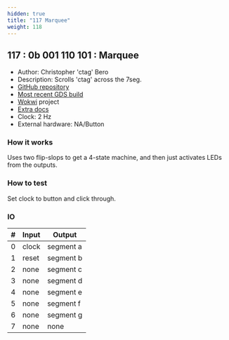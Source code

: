 ```yaml
---
hidden: true
title: "117 Marquee"
weight: 118
---
```


## 117 : 0b 001 110 101 : Marquee

* Author: Christopher 'ctag' Bero
* Description: Scrolls 'ctag' across the 7seg.
* [GitHub repository](https://github.com/ctag/tt02-submission-ctag)
* [Most recent GDS build](https://github.com/ctag/tt02-submission-ctag/actions/runs/3597568966)
* [Wokwi](https://wokwi.com/projects/349886696875098706) project
* [Extra docs]()
* Clock: 2 Hz
* External hardware: NA/Button



### How it works

Uses two flip-slops to get a 4-state machine, and then just activates LEDs from the outputs.

### How to test

Set clock to button and click through.

### IO

| # | Input        | Output       |
|---|--------------|--------------|
| 0 | clock  | segment a |
| 1 | reset  | segment b |
| 2 | none  | segment c |
| 3 | none  | segment d |
| 4 | none  | segment e |
| 5 | none  | segment f |
| 6 | none  | segment g |
| 7 | none  | none |

